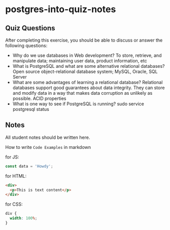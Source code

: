 # postgres-into-quiz-notes

## Quiz Questions

After completing this exercise, you should be able to discuss or answer the following questions:

- Why do we use databases in Web development?
  To store, retrieve, and manipulate data; maintaining user data, product information, etc
- What is PostgreSQL and what are some alternative relational databases?
  Open source object-relational database system; MySQL, Oracle, SQL Server
- What are some advantages of learning a relational database?
  Relational databases support good guarantees about data integrity. They can store and modify data in a way that makes data corruption as unlikely as possible. ACID properties
- What is one way to see if PostgreSQL is running?
  sudo service postgresql status

## Notes

All student notes should be written here.

How to write `Code Examples` in markdown

for JS:

```javascript
const data = 'Howdy';
```

for HTML:

```html
<div>
  <p>This is text content</p>
</div>
```

for CSS:

```css
div {
  width: 100%;
}
```
